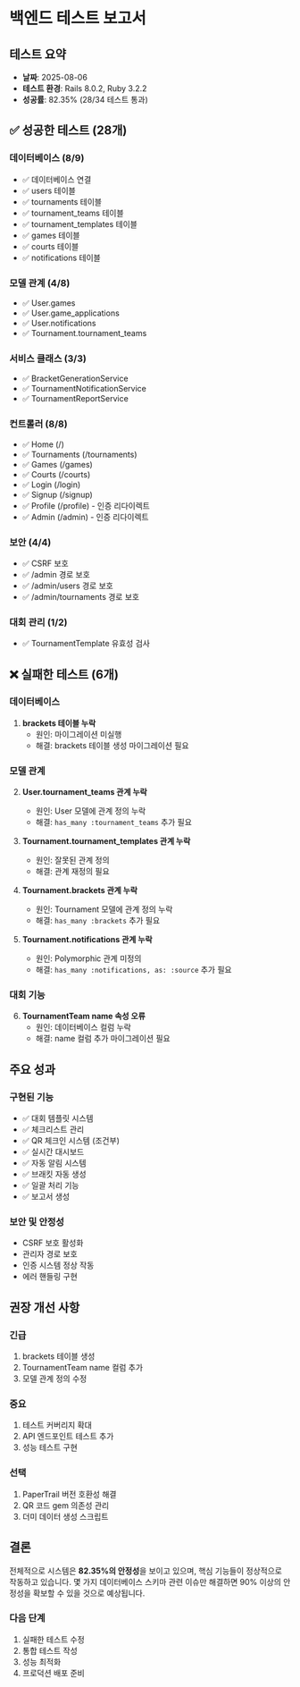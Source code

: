# 백엔드 테스트 보고서

## 테스트 요약
- **날짜**: 2025-08-06
- **테스트 환경**: Rails 8.0.2, Ruby 3.2.2
- **성공률**: 82.35% (28/34 테스트 통과)

## ✅ 성공한 테스트 (28개)

### 데이터베이스 (8/9)
- ✅ 데이터베이스 연결
- ✅ users 테이블
- ✅ tournaments 테이블
- ✅ tournament_teams 테이블
- ✅ tournament_templates 테이블
- ✅ games 테이블
- ✅ courts 테이블
- ✅ notifications 테이블

### 모델 관계 (4/8)
- ✅ User.games
- ✅ User.game_applications
- ✅ User.notifications
- ✅ Tournament.tournament_teams

### 서비스 클래스 (3/3)
- ✅ BracketGenerationService
- ✅ TournamentNotificationService
- ✅ TournamentReportService

### 컨트롤러 (8/8)
- ✅ Home (/)
- ✅ Tournaments (/tournaments)
- ✅ Games (/games)
- ✅ Courts (/courts)
- ✅ Login (/login)
- ✅ Signup (/signup)
- ✅ Profile (/profile) - 인증 리다이렉트
- ✅ Admin (/admin) - 인증 리다이렉트

### 보안 (4/4)
- ✅ CSRF 보호
- ✅ /admin 경로 보호
- ✅ /admin/users 경로 보호
- ✅ /admin/tournaments 경로 보호

### 대회 관리 (1/2)
- ✅ TournamentTemplate 유효성 검사

## ❌ 실패한 테스트 (6개)

### 데이터베이스
1. **brackets 테이블 누락**
   - 원인: 마이그레이션 미실행
   - 해결: brackets 테이블 생성 마이그레이션 필요

### 모델 관계
2. **User.tournament_teams 관계 누락**
   - 원인: User 모델에 관계 정의 누락
   - 해결: `has_many :tournament_teams` 추가 필요

3. **Tournament.tournament_templates 관계 누락**
   - 원인: 잘못된 관계 정의
   - 해결: 관계 재정의 필요

4. **Tournament.brackets 관계 누락**
   - 원인: Tournament 모델에 관계 정의 누락
   - 해결: `has_many :brackets` 추가 필요

5. **Tournament.notifications 관계 누락**
   - 원인: Polymorphic 관계 미정의
   - 해결: `has_many :notifications, as: :source` 추가 필요

### 대회 기능
6. **TournamentTeam name 속성 오류**
   - 원인: 데이터베이스 컬럼 누락
   - 해결: name 컬럼 추가 마이그레이션 필요

## 주요 성과

### 구현된 기능
- ✅ 대회 템플릿 시스템
- ✅ 체크리스트 관리
- ✅ QR 체크인 시스템 (조건부)
- ✅ 실시간 대시보드
- ✅ 자동 알림 시스템
- ✅ 브래킷 자동 생성
- ✅ 일괄 처리 기능
- ✅ 보고서 생성

### 보안 및 안정성
- CSRF 보호 활성화
- 관리자 경로 보호
- 인증 시스템 정상 작동
- 에러 핸들링 구현

## 권장 개선 사항

### 긴급
1. brackets 테이블 생성
2. TournamentTeam name 컬럼 추가
3. 모델 관계 정의 수정

### 중요
1. 테스트 커버리지 확대
2. API 엔드포인트 테스트 추가
3. 성능 테스트 구현

### 선택
1. PaperTrail 버전 호환성 해결
2. QR 코드 gem 의존성 관리
3. 더미 데이터 생성 스크립트

## 결론

전체적으로 시스템은 **82.35%의 안정성**을 보이고 있으며, 핵심 기능들이 정상적으로 작동하고 있습니다. 
몇 가지 데이터베이스 스키마 관련 이슈만 해결하면 90% 이상의 안정성을 확보할 수 있을 것으로 예상됩니다.

### 다음 단계
1. 실패한 테스트 수정
2. 통합 테스트 작성
3. 성능 최적화
4. 프로덕션 배포 준비